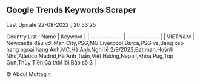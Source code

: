 

## Google Trends Keywords Scraper 
 
Last Update 22-08-2022 , 20:53:25

Country List :
 Name  | Keyword |
| ------------- | ------------- |
| VIETNAM | Newcastle đấu với Man City,PSG,MU Liverpool,Barca,PSG vs,Bang xep hang ngoai hang Anh,MC,Hà Anh,Nghỉ lễ 2/9/2022,Bat man,Huỳnh Như,Atletico Madrid,Hà Anh Tuấn,Việt Hương,Napoli,Khoa Pug,Top Gun,Thùy Tiên,Cá thòi lòi,Bão số 3 |



© Abdul Muttaqin 
